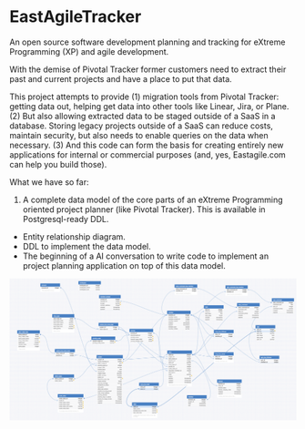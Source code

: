 # EastAgileTracker

An open source software development planning and tracking for eXtreme Programming (XP) and agile development.

With the demise of Pivotal Tracker former customers need to extract their past and current projects and have a place to put that data. 

This project attempts to provide 
(1) migration tools from Pivotal Tracker: getting data out, helping get data into other tools like Linear, Jira, or Plane. 
(2) But also allowing extracted data to be staged outside of a SaaS in a database. Storing legacy projects outside of a SaaS can reduce costs, maintain security, but also needs to enable queries on the data when necessary.
(3) And this code can form the basis for creating entirely new applications for internal or commercial purposes (and, yes, Eastagile.com can help you build those).

What we have so far:

1.  A complete data model of the core parts of an eXtreme Programming oriented project planner (like Pivotal Tracker). This is available in Postgresql-ready DDL.
- Entity relationship diagram.
- DDL to implement the data model.
- The beginning of a AI conversation to write code to implement an project planning application on top of this data model.

![Entity-Relationship Diagram of Database Layer](./EastAgileTracker_ER_Diagram_2024-10-18.png)


  



